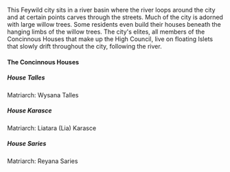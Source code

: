 This Feywild city sits in a river basin where the river loops around the city and at certain points carves through the streets. Much of the city is adorned with large willow trees. Some residents even build their houses beneath the hanging limbs of the willow trees. The city's elites, all members of the Concinnous Houses that make up the High Council, live on floating Islets that slowly drift throughout the city, following the river.

#### The Concinnous Houses
##### House Talles
Matriarch: Wysana Talles
##### House Karasce
Matriarch: Liatara (Lia) Karasce
##### House Saries
Matriarch: Reyana Saries